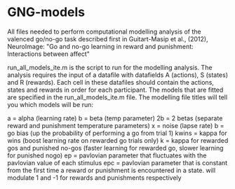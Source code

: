 # GNG-models
All files needed to perform computational modelling analysis of the valenced go/no-go task described first in Guitart-Masip et al., (2012), NeuroImage: "Go and no-go learning in reward and punishment: Interactions between affect"

run_all_models_ite.m is the script to run for the modelling analysis. The analysis requires the input of a datafile with datafields A (actions), S (states) and R (rewards). Each cell in these datafiles should contain the actions, states and rewards in order for each participant. The models that are fitted are specified in the run_all_models_ite.m file. The modelling file titles will tell you which models will be run:

a = alpha (learning rate)
b = beta (temp parameter)
2b = 2 betas (separate reward and punishment temperature parameters)
x = noise (lapse rate)
b = go bias (up the probability of performing a go from trial 1)
kwins = kappa for wins (boost learning rate on rewarded go trials only)
k = kappa for rewarded gos and punished no-gos (faster learning for rewarded go, slower learning for punished nogo)
ep = pavlovian parameter that fluctuates with the pavlovian value of each stimulus
epc = pavlovian parameter that is constant from the first time a reward or punishment is encountered in a state. will modulate 1 and -1 for rewards and punishments respectively 
